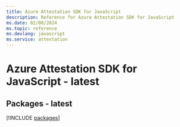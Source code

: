 ```yaml
---
title: Azure Attestation SDK for JavaScript
description: Reference for Azure Attestation SDK for JavaScript
ms.date: 02/08/2024
ms.topic: reference
ms.devlang: javascript
ms.service: attestation
---
```

# Azure Attestation SDK for JavaScript - latest
## Packages - latest
[!INCLUDE [packages](attestation-index.md)]